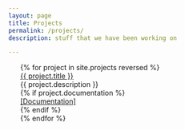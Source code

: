```yaml
---
layout: page
title: Projects
permalink: /projects/
description: stuff that we have been working on

---
```


<ul class="project-list">
{% for project in site.projects reversed %}
  <div class="project-container">
    <div class="project-name">
        <a class="project-title" href="{{ project.github }}">{{ project.title }}</a>
    </div>
    <div class="project-description">
        {{ project.description }}
    </div>
    {% if project.documentation %}
    <div class="project-documentation">
        <a class="project-documentation-link" href="{{ project.documentation}}">[Documentation]</a>
    </div>
    {% endif %}
  </div>
{% endfor %}
